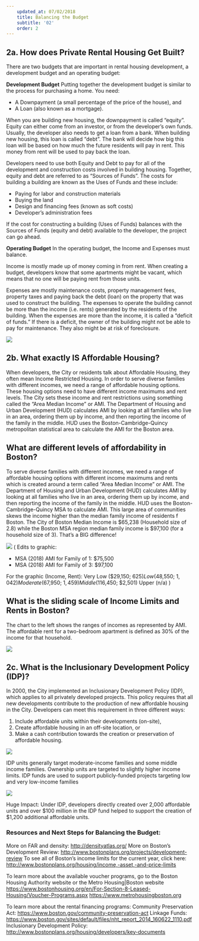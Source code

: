```yaml
---
    updated_at: 07/02/2018
    title: Balancing the Budget
    subtitle: '02'
    order: 2
---
```


## 2a. How does Private Rental Housing Get Built?

There are two budgets that are important in rental housing development, a development budget and an operating budget:

**Development Budget**
Putting together the development budget is similar to the process for purchasing a home. You need:
  - A Downpayment (a small percentage of the price of the house), and 
  - A Loan (also known as a mortgage). 

When you are building new housing, the downpayment is called “equity”. Equity can either come from an investor, or from the developer’s own funds. Usually, the developer also needs to get a loan from a bank. When building new housing, this loan is called “debt”. The bank will decide how big this loan will be based on how much the future residents will pay in rent. This money from rent will be used to pay back the loan.

Developers need to use both Equity and Debt to pay for all of the development and construction costs involved in building housing. Together, equity and debt are referred to as “Sources of Funds”.
The costs for building a building are known as the Uses of Funds and these include: 

  - Paying for labor and construction materials 
  - Buying the land
  - Design and financing fees (known as soft costs)
  - Developer’s administration fees
  
If the cost for constructing a building (Uses of Funds) balances with the Sources of Funds (equity and debt) available to the developer, the project can go ahead.

**Operating Budget**
In the operating budget, the Income and Expenses must balance. 

Income is mostly made up of money coming in from rent. When creating a budget, developers know that some apartments might be vacant, which means that no one will be paying rent from those units.

Expenses are mostly maintenance costs, property management fees, property taxes and paying back the debt (loan) on the property that was used to construct the building. The expenses to operate the building cannot be more than the income (i.e. rents) generated by the residents of the building. When the expenses are more than the income, it is called a “deficit of funds.” If there is a deficit, the owner of the building might not be able to pay for maintenance. They also might be at risk of foreclosure. 

![](https://d2mxuefqeaa7sj.cloudfront.net/s_0ECA986A12324EE3FB5983FDA03FC6AC80BE5DB47781F11F1AEC6FC62AF9731D_1523321380550_Slide06.jpg)

## 2b. What exactly IS Affordable Housing?

When developers, the City or residents talk about Affordable Housing, they often mean Income Restricted Housing. In order to serve diverse families with different incomes, we need a range of affordable housing options. These housing options need to have different income maximums and rent levels. The City sets these income and rent restrictions using something called the “Area Median Income” or AMI. The Department of Housing and Urban Development (HUD) calculates AMI by looking at all families who live in an area, ordering them up by income, and then reporting the income of the family in the middle. HUD uses the Boston-Cambridge-Quincy metropolitan statistical area to calculate the AMI for the Boston area.

## What are different levels of affordability in Boston?

To serve diverse families with different incomes, we need a range of affordable housing options with different income maximums and rents which is created around a term called “Area Median Income” or AMI.  The Department of Housing and Urban Development (HUD) calculates AMI by looking at all families who live in an area, ordering them up by income, and then reporting the income of the family in the middle.  HUD uses the Boston-Cambridge-Quincy MSA to calculate AMI. This large area of communities skews the income higher than the median family income of residents f Boston. The City of Boston Median Income is $65,238 (Household size of 2.8) while the Boston MSA region median family income is $97,100 (for a household size of 3). That’s a BIG difference!


![](https://d2mxuefqeaa7sj.cloudfront.net/s_0ECA986A12324EE3FB5983FDA03FC6AC80BE5DB47781F11F1AEC6FC62AF9731D_1523321546374_image.png)
(
Edits to graphic:
- MSA (2018) AMI for Family of 1: $75,500
- MSA (2018) AMI for Family of 3: $97,100

For the graphic (Income, Rent):
Very Low ($29,150; $625)
Low ($48,550; $1,042)
Moderate ($67,950; $1,459)
Middle ($116,450; $2,501)
Upper (n/a)
)


## What is the sliding scale of Income Limits and Rents in Boston?

The chart to the left shows the ranges of incomes as represented by AMI. The affordable rent for a two-bedroom apartment is defined as 30% of the income for that household.

![](https://d2mxuefqeaa7sj.cloudfront.net/s_0ECA986A12324EE3FB5983FDA03FC6AC80BE5DB47781F11F1AEC6FC62AF9731D_1523321605167_image.png)

## 2c. What is the Inclusionary Development Policy (IDP)?

In 2000, the City implemented an Inclusionary Development Policy (IDP), which applies to all privately developed projects. This policy requires that all new developments contribute to the production of new affordable housing in the City. Developers can meet this requirement in three different ways:

1. Include affordable units within their developments (on-site), 
2. Create affordable housing in an off-site location, or
3. Make a cash contribution towards the creation or preservation of affordable housing.

![](https://d2mxuefqeaa7sj.cloudfront.net/s_0ECA986A12324EE3FB5983FDA03FC6AC80BE5DB47781F11F1AEC6FC62AF9731D_1523322024417_image.png)

IDP units generally target moderate-income families and some middle income families. Ownership units are targeted to slightly higher income limits. IDP funds are used to support publicly-funded projects targeting low and very low-income families

![](https://d2mxuefqeaa7sj.cloudfront.net/s_0ECA986A12324EE3FB5983FDA03FC6AC80BE5DB47781F11F1AEC6FC62AF9731D_1523322041286_image.png)

Huge Impact: Under IDP, developers directly created over 2,000 affordable units and over $100 million in the IDP fund helped to support the creation of $1,200 additional affordable units.

### Resources and Next Steps for Balancing the Budget:

More on FAR and density: http://densityatlas.org/
More on Boston’s Development Review: http://www.bostonplans.org/projects/development-review
To see all of Boston’s income limits for the current year, click here: http://www.bostonplans.org/housing/income,-asset,-and-price-limits

To learn more about the available voucher programs, go to the Boston Housing Authority website or the Metro Housing|Boston website
https://www.bostonhousing.org/en/For-Section-8-Leased-Housing/Voucher-Programs.aspx
https://www.metrohousingboston.org

To learn more about the rental financing programs:
Community Preservation Act: https://www.boston.gov/community-preservation-act
Linkage Funds: https://www.boston.gov/sites/default/files/nht_report_2014_160622_1110.pdf
Inclusionary Development Policy: http://www.bostonplans.org/housing/developers/key-documents
